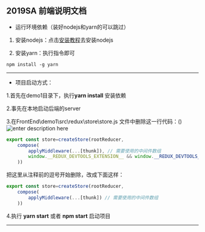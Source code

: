 ## 2019SA 前端说明文档

* 运行环境依赖（装好nodejs和yarn的可以跳过）

1. 安装nodejs：点击[安装教程](https://www.runoob.com/nodejs/nodejs-install-setup.html)去安装nodejs

2. 安装yarn：执行指令即可

``` shell
npm install -g yarn
```

----------


* 项目启动方式：

 
 1.首先在demo1目录下，执行**yarn install** 安装依赖
 
 2.事先在本地启动后端的server
 
 3.在FrontEnd\demo1\src\redux\store\store.js 文件中删除这一行代码：()
 ![enter description here](./images/redux工具删除.png)
 

``` javascript
export const store=createStore(rootReducer,
    compose(
        applyMiddleware(...[thunk]), // 需要使用的中间件数组
        window.__REDUX_DEVTOOLS_EXTENSION__ && window.__REDUX_DEVTOOLS_EXTENSION__()
    ))

```
把这里从注释前的逗号开始删除，改成下面这样：

``` javascript
export const store=createStore(rootReducer,
    compose(
        applyMiddleware(...[thunk]) // 需要使用的中间件数组
    ))
```

 
 
 4.执行 **yarn start** 或者 **npm start** 启动项目


----------
 